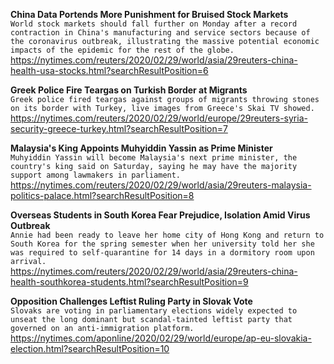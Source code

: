 **China Data Portends More Punishment for Bruised Stock Markets**\
`World stock markets should fall further on Monday after a record contraction in China's manufacturing and service sectors because of the coronavirus outbreak, illustrating the massive potential economic impacts of the epidemic for the rest of the globe.`\
https://nytimes.com/reuters/2020/02/29/world/asia/29reuters-china-health-usa-stocks.html?searchResultPosition=6

**Greek Police Fire Teargas on Turkish Border at Migrants**\
`Greek police fired teargas against groups of migrants throwing stones on its border with Turkey, live images from Greece's Skai TV showed.`\
https://nytimes.com/reuters/2020/02/29/world/europe/29reuters-syria-security-greece-turkey.html?searchResultPosition=7

**Malaysia's King Appoints Muhyiddin Yassin as Prime Minister**\
`Muhyiddin Yassin will become Malaysia's next prime minister, the country's king said on Saturday, saying he may have the majority support among lawmakers in parliament.`\
https://nytimes.com/reuters/2020/02/29/world/asia/29reuters-malaysia-politics-palace.html?searchResultPosition=8

**Overseas Students in South Korea Fear Prejudice, Isolation Amid Virus Outbreak**\
`Annie had been ready to leave her home city of Hong Kong and return to South Korea for the spring semester when her university told her she was required to self-quarantine for 14 days in a dormitory room upon arrival. `\
https://nytimes.com/reuters/2020/02/29/world/asia/29reuters-china-health-southkorea-students.html?searchResultPosition=9

**Opposition Challenges Leftist Ruling Party in Slovak Vote**\
`Slovaks are voting in parliamentary elections widely expected to unseat the long dominant but scandal-tainted leftist party that governed on an anti-immigration platform.`\
https://nytimes.com/aponline/2020/02/29/world/europe/ap-eu-slovakia-election.html?searchResultPosition=10

